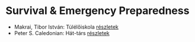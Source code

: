 # Survival & Emergency Preparedness

- Makrai, Tibor István: Túlélőiskola [részletek](_details/%7Bopf.creator%7D.md#id_593)
- Peter S. Caledonian: Hát-társ [részletek](_details/%7Bopf.creator%7D.md#id_1222)